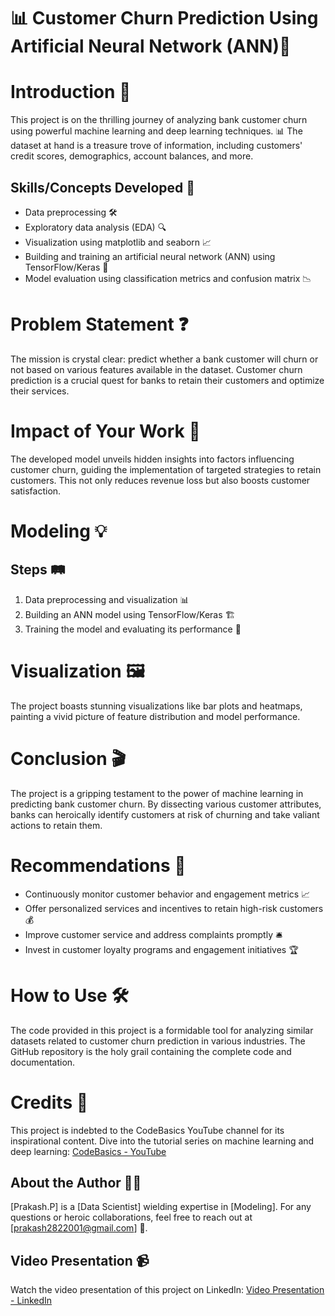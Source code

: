 # 📊 Customer Churn Prediction Using Artificial Neural Network (ANN)🤖

# Introduction 🚀
This project is on the thrilling journey of analyzing bank customer churn using powerful machine learning and deep learning techniques. 📊 The dataset at hand is a treasure trove of information, including customers' credit scores, demographics, account balances, and more.

## Skills/Concepts Developed 🧠
- Data preprocessing 🛠️
- Exploratory data analysis (EDA) 🔍
- Visualization using matplotlib and seaborn 📈
- Building and training an artificial neural network (ANN) using TensorFlow/Keras 🤖
- Model evaluation using classification metrics and confusion matrix 📉

# Problem Statement ❓
The mission is crystal clear: predict whether a bank customer will churn or not based on various features available in the dataset. Customer churn prediction is a crucial quest for banks to retain their customers and optimize their services.

# Impact of Your Work 🌟
The developed model unveils hidden insights into factors influencing customer churn, guiding the implementation of targeted strategies to retain customers. This not only reduces revenue loss but also boosts customer satisfaction.

# Modeling 💡
## Steps 🛤️
1. Data preprocessing and visualization 📊
2. Building an ANN model using TensorFlow/Keras 🏗️
3. Training the model and evaluating its performance 🎯

# Visualization 🖼️
The project boasts stunning visualizations like bar plots and heatmaps, painting a vivid picture of feature distribution and model performance.

# Conclusion 🎬
The project is a gripping testament to the power of machine learning in predicting bank customer churn. By dissecting various customer attributes, banks can heroically identify customers at risk of churning and take valiant actions to retain them.

# Recommendations 🚀
- Continuously monitor customer behavior and engagement metrics 📈
- Offer personalized services and incentives to retain high-risk customers 💰
- Improve customer service and address complaints promptly 🛎️
- Invest in customer loyalty programs and engagement initiatives 🏆

# How to Use 🛠️
The code provided in this project is a formidable tool for analyzing similar datasets related to customer churn prediction in various industries. The GitHub repository is the holy grail containing the complete code and documentation.

# Credits 🙌
This project is indebted to the CodeBasics YouTube channel for its inspirational content. Dive into the tutorial series on machine learning and deep learning: [CodeBasics - YouTube](https://www.youtube.com/watch?v=ER2It2mIagI&list=PLeo1K3hjS3usVP5huQxQHcfXgcRT2pBBP)


## About the Author 🧑‍💻
[Prakash.P] is a [Data Scientist] wielding expertise in [Modeling]. For any questions or heroic collaborations, feel free to reach out at [prakash2822001@gmail.com] 📧.


## Video Presentation 📹
Watch the video presentation of this project on LinkedIn: [Video Presentation - LinkedIn](https://www.linkedin.com/posts/prakash-p-b90262176_machinelearning-nlp-fakenewsdetection-activity-7198888467655761920-KmOR?utm_source=share&utm_medium=member_desktop)

